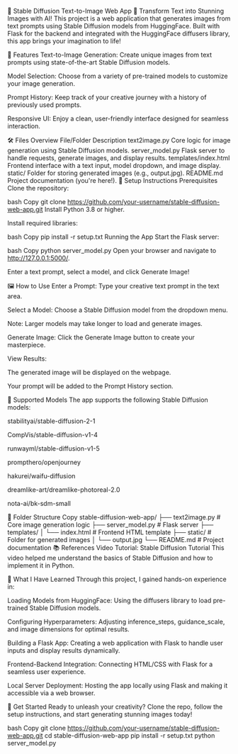 🎨 Stable Diffusion Text-to-Image Web App
🌟 Transform Text into Stunning Images with AI!
This project is a web application that generates images from text prompts using Stable Diffusion models from HuggingFace. Built with Flask for the backend and integrated with the HuggingFace diffusers library, this app brings your imagination to life!

🚀 Features
Text-to-Image Generation: Create unique images from text prompts using state-of-the-art Stable Diffusion models.

Model Selection: Choose from a variety of pre-trained models to customize your image generation.

Prompt History: Keep track of your creative journey with a history of previously used prompts.

Responsive UI: Enjoy a clean, user-friendly interface designed for seamless interaction.

🛠️ Files Overview
File/Folder	Description
text2image.py	Core logic for image generation using Stable Diffusion models.
server_model.py	Flask server to handle requests, generate images, and display results.
templates/index.html	Frontend interface with a text input, model dropdown, and image display.
static/	Folder for storing generated images (e.g., output.jpg).
README.md	Project documentation (you're here!).
🧰 Setup Instructions
Prerequisites
Clone the repository:

bash
Copy
git clone https://github.com/your-username/stable-diffusion-web-app.git
Install Python 3.8 or higher.

Install required libraries:

bash
Copy
pip install -r setup.txt
Running the App
Start the Flask server:

bash
Copy
python server_model.py
Open your browser and navigate to http://127.0.0.1:5000/.

Enter a text prompt, select a model, and click Generate Image!

🖼️ How to Use
Enter a Prompt: Type your creative text prompt in the text area.

Select a Model: Choose a Stable Diffusion model from the dropdown menu.

Note: Larger models may take longer to load and generate images.

Generate Image: Click the Generate Image button to create your masterpiece.

View Results:

The generated image will be displayed on the webpage.

Your prompt will be added to the Prompt History section.

🧠 Supported Models
The app supports the following Stable Diffusion models:

stabilityai/stable-diffusion-2-1

CompVis/stable-diffusion-v1-4

runwayml/stable-diffusion-v1-5

prompthero/openjourney

hakurei/waifu-diffusion

dreamlike-art/dreamlike-photoreal-2.0

nota-ai/bk-sdm-small

📂 Folder Structure
Copy
stable-diffusion-web-app/
├── text2image.py            # Core image generation logic
├── server_model.py          # Flask server
├── templates/
│   └── index.html           # Frontend HTML template
├── static/                  # Folder for generated images
│   └── output.jpg
└── README.md                # Project documentation
📚 References
Video Tutorial: Stable Diffusion Tutorial
This video helped me understand the basics of Stable Diffusion and how to implement it in Python.

🌱 What I Have Learned
Through this project, I gained hands-on experience in:

Loading Models from HuggingFace: Using the diffusers library to load pre-trained Stable Diffusion models.

Configuring Hyperparameters: Adjusting inference_steps, guidance_scale, and image dimensions for optimal results.

Building a Flask App: Creating a web application with Flask to handle user inputs and display results dynamically.

Frontend-Backend Integration: Connecting HTML/CSS with Flask for a seamless user experience.

Local Server Deployment: Hosting the app locally using Flask and making it accessible via a web browser.

🎉 Get Started
Ready to unleash your creativity? Clone the repo, follow the setup instructions, and start generating stunning images today!

bash
Copy
git clone https://github.com/your-username/stable-diffusion-web-app.git
cd stable-diffusion-web-app
pip install -r setup.txt
python server_model.py
